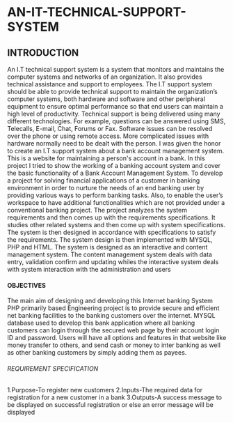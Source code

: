 # AN-IT-TECHNICAL-SUPPORT-SYSTEM

## INTRODUCTION
An I.T technical support system is a system that monitors and maintains the computer systems and 
networks of an organization. It also provides technical assistance and support to employees. The I.T 
support system should be able to provide technical support to maintain the organization’s computer
systems, both hardware and software and other peripheral equipment to ensure optimal performance 
so that end users can maintain a high level of productivity. Technical support is being delivered using 
many different technologies. For example, questions can be answered using SMS, Telecalls, E-mail, Chat, 
Forums or Fax. Software issues can be resolved over the phone or using remote access. More complicated 
issues with hardware normally need to be dealt with the person. I was given the honor to create an I.T 
support system about a bank account management system. This is a website for maintaining a person's 
account in a bank. In this project I tried to show the working of a banking account system and cover the 
basic functionality of a Bank Account Management System. To develop a project for solving financial 
applications of a customer in banking environment in order to nurture the needs of an end banking user 
by providing various ways to perform banking tasks. Also, to enable the user’s workspace to have 
additional functionalities which are not provided under a conventional banking project.
The project analyzes the system requirements and then comes up with the requirements specifications. It 
studies other related systems and then come up with system specifications. The system is then designed 
in accordance with specifications to satisfy the requirements. The system design is then implemented with 
MYSQL, PHP and HTML. The system is designed as an interactive and content management system. The 
content management system deals with data entry, validation confirm and updating whiles the interactive 
system deals with system interaction with the administration and users 

#### OBJECTIVES
The main aim of designing and developing this Internet banking System PHP primarily based Engineering 
project is to provide secure and efficient net banking facilities to the banking customers over the 
internet. MYSQL database used to develop this bank application where all banking customers can login 
through the secured web page by their account login ID and password. Users will have all options and 
features in that website like money transfer to others, and send cash or money to inter banking as well 
as other banking customers by simply adding them as payees.

###### REQUIREMENT SPECIFICATION
1.Purpose-To register new customers
2.Inputs-The required data for registration for a new customer in a bank
3.Outputs-A success message to be displayed on successful registration or else an error message will be displayed
